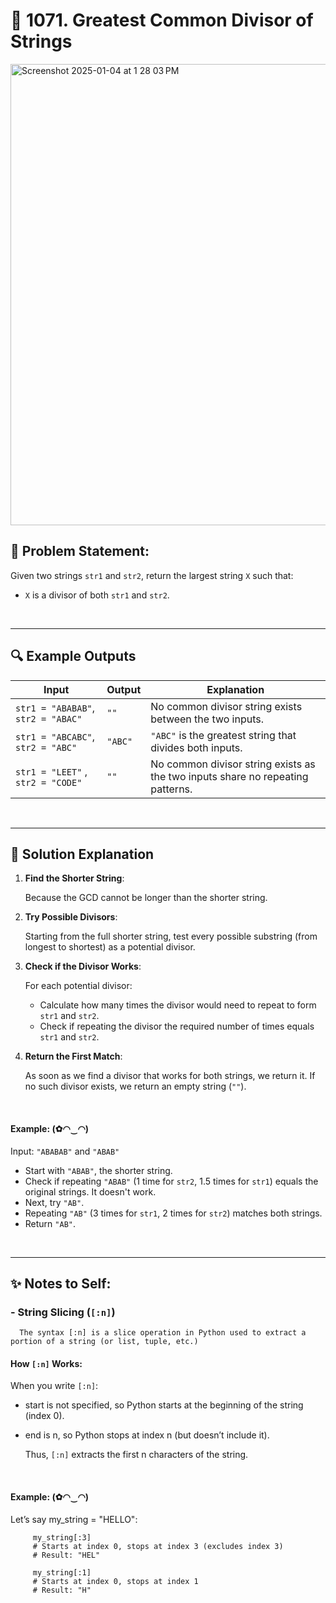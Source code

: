# 🧮 1071. Greatest Common Divisor of Strings

<img width="738" alt="Screenshot 2025-01-04 at 1 28 03 PM" src="https://github.com/user-attachments/assets/514d0eb2-9b12-4e08-8241-c3a9c297c852" />


##  📝 Problem Statement:
Given two strings `str1` and `str2`, return the largest string `X` such that:
- `X` is a divisor of both `str1` and `str2`.


<br>

---



## 🔍 Example Outputs

| **Input**                     | **Output** | **Explanation**                                                                 |
|-------------------------------|------------|---------------------------------------------------------------------------------|
| `str1 = "ABABAB"`, `str2 = "ABAC"` | `""`       | No common divisor string exists between the two inputs.                        |
| `str1 = "ABCABC"`, `str2 = "ABC"`  | `"ABC"`    | `"ABC"` is the greatest string that divides both inputs.                       |
| `str1 = "LEET"` , `str2 = "CODE"`  | `""`       | No common divisor string exists as the two inputs share no repeating patterns. |

<br>

---

## 🧠 Solution Explanation

1. **Find the Shorter String**:

   Because the GCD cannot be longer than the shorter string.

3. **Try Possible Divisors**:

    Starting from the full shorter string, test every possible substring (from longest to shortest) as a potential divisor.

5. **Check if the Divisor Works**:
   
   For each potential divisor:
   - Calculate how many times the divisor would need to repeat to form `str1` and `str2`.
   - Check if repeating the divisor the required number of times equals `str1` and `str2`.

6. **Return the First Match**:
   
   As soon as we find a divisor that works for both strings, we return it. If no such divisor exists, we return an empty string (`""`).
   
 <br>
 
   #### Example: (✿◠‿◠)

   Input: `"ABABAB"` and `"ABAB"`

   - Start with `"ABAB"`, the shorter string.
   - Check if repeating `"ABAB"` (1 time for `str2`, 1.5 times for `str1`) equals the original strings. It doesn't work.
   - Next, try `"AB"`.
   - Repeating `"AB"` (3 times for `str1`, 2 times for `str2`) matches both strings.
   - Return `"AB"`.

<br>

---

## ✨ Notes to Self:

### - String Slicing (`[:n]`)

      The syntax [:n] is a slice operation in Python used to extract a portion of a string (or list, tuple, etc.)
      
      
   #### **How `[:n]` Works:**
   When you write `[:n]`:
         
   - start is not specified, so Python starts at the beginning of the string (index 0).
   - end is n, so Python stops at index n (but doesn’t include it).
            
      Thus, `[:n]` extracts the first n characters of the string.
     
       <br>
       
   #### Example: (✿◠‿◠)
   Let’s say my_string = "HELLO":
      
         my_string[:3]
         # Starts at index 0, stops at index 3 (excludes index 3)
         # Result: "HEL"
      
         my_string[:1]
         # Starts at index 0, stops at index 1
         # Result: "H"
